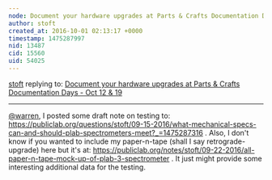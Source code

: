 ```yaml
---
node: Document your hardware upgrades at Parts & Crafts Documentation Days - Oct 12 & 19
author: stoft
created_at: 2016-10-01 02:13:17 +0000
timestamp: 1475287997
nid: 13487
cid: 15560
uid: 54025
---
```




[stoft](../profile/stoft) replying to: [Document your hardware upgrades at Parts & Crafts Documentation Days - Oct 12 & 19](../notes/warren/09-27-2016/document-your-hardware-upgrades-at-parts-crafts-documentation-days-oct-12-19)

----
[@warren](/profile/warren), I posted some draft note on testing to: https://publiclab.org/questions/stoft/09-15-2016/what-mechanical-specs-can-and-should-plab-spectrometers-meet?_=1475287316  .  Also, I don't know if you wanted to include my paper-n-tape (shall I say retrograde-upgrade) here but it's at: https://publiclab.org/notes/stoft/09-22-2016/all-paper-n-tape-mock-up-of-plab-3-spectrometer . It just might provide some interesting additional data for the testing.